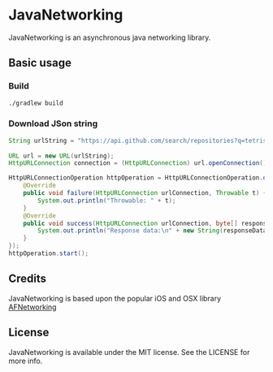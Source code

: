 JavaNetworking
==============

JavaNetworking is an asynchronous java networking library.


## Basic usage

### Build

```bash
./gradlew build
```

### Download JSon string

```java
String urlString = "https://api.github.com/search/repositories?q=tetris+language:assembly&sort=stars&order=desc";
		
URL url = new URL(urlString);
HttpURLConnection connection = (HttpURLConnection) url.openConnection();

HttpURLConnectionOperation httpOperation = HttpURLConnectionOperation.operationWithHttpURLConnection(connection, new Completion() {
	@Override
	public void failure(HttpURLConnection urlConnection, Throwable t) {
		System.out.println("Throwable: " + t);
	}
	@Override
	public void success(HttpURLConnection urlConnection, byte[] responseData) {
		System.out.println("Response data:\n" + new String(responseData));
	}
});
httpOperation.start();
```


## Credits

JavaNetworking is based upon the popular iOS and OSX library [AFNetworking](http://afnetworking.com/)

## License

JavaNetworking is available under the MIT license. See the LICENSE for more info.